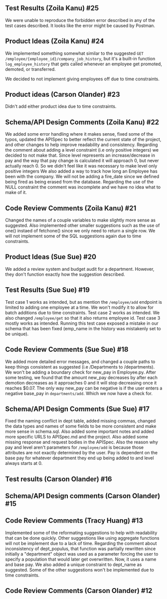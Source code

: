 ## Test Results (Zoila Kanu) #25 

We were unable to reproduce the forbidden error described in any of the test cases described. It looks like the error might be caused by Postman.

## Product Ideas (Zoila Kanu) #24
We implemented something somewhat similar to the suggested `GET /employee/{employee_id}/company_job_history`, but it's a built-in function `log_employee_history` that gets called whenever an employee get promoted, demoted, or transferred.

We decided to not implement giving employees off due to time constraints. 


## Product ideas (Carson Olander) #23 

Didn't add either product idea due to time constraints.

## Schema/API Design Comments (Zoila Kanu) #22 

We added some error handling where it makes sense, fixed some of the typos, updated the APISpec to better reflect the current state of the project, and other changes to help improve readability and consistency. Regarding the comment about adding a level constraint (i.e only positive integers) we decided to not make that. Since level represents an increase/decrease in pay and the way that pay change is calculated it will approach 0, but never actually reach 0. So we didn't feel like it was necessary to make level only positive integers We also added a way to track how long an Employee has been with the company. We will not be adding a fire_date since we defined being fired as being erased from the database. Regarding the use of the NULL constraint the comment was incomplete and we have no idea what to make of it.

## Code Review Comments (Zoila Kanu) #21 

Changed the names of a couple variables to make slightly more sense as suggested. Also implemented other smaller suggestions such as the use of one() instaed of fetchone() since we only need to return a single row. We will not implement some of the SQL suggestions again due to time constraints.

## Product Ideas (Sue Sue) #20 

We added a review system and budget audit for a department. However, they don't function exactly how the suggestion described.

## Test Results (Sue Sue) #19 

Test case 1 works as intended, but as mention the `/employee/add` endpoint is limited to adding one employee at a time. We won't modify it to allow for batch additions due to time constraints.
Test case 2 works as intended. We also changed `/employee/get` so that it also returns employee id.
Test case 3 mostly works as intended. Running this test case exposed a mistake in our schema that has been fixed (emp_name in the history was mistakenly set to be unique).

## Code Review Comments (Sue Sue) #18 

We added more detailed error messages, and changed a couple paths to keep things consistent as suggested (i.e /Departments to /departments). We won't be adding a boundary check for new_pay in Employee.py. After some testing, we found that the amount new_pay decreases by after each demotion decreases as it approaches 0 and it will stop decreasing once it reaches $0.07. The only way new_pay can be negative is if the user enters a negative base_pay in `departments/add`. Which we now have a check for. 

## Schema/API Design Comments (Sue Sue) #17 

Fixed the naming conflict in dept table, added missing commas, changed the data types and names of some fields to be more consistent and make more sense in schema.sql. Also added some important notes and added more specific URLS to APISpec.md and the project. Also added some missing response and request bodies in the APISpec. Also the reason why pay and level aren't parameters for `/employee/add` is because those attributes are not exactly determined by the user. Pay is dependent on the base pay for whatever department they end up being added to and level always starts at 0.

## Test results (Carson Olander) #16 



## Schema/API Design comments (Carson Olander) #15 



## Code Review Comments (Tracy Huang) #13 

Implemented some of the reformating suggestions to help with readability that can be done quickly. Other suggestions like using aggregate functions will not be implement due to a lack of time. Regarding the comment about inconsistency of dept_populus, that function was partially rewritten since initially a "department" object was used as a parameter forcing the user to specify a population that would later get overwritten. Now, it uses a name and base pay. We also added a unique constraint to dept_name as suggested. Some of the other suggestions won't be implemented due to time constraints.

## Code Review Comments (Carson Olander) #12

